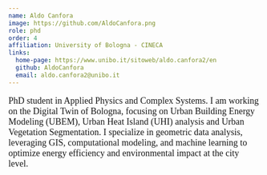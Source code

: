 ```yaml
---
name: Aldo Canfora
image: https://github.com/AldoCanfora.png
role: phd
order: 4
affiliation: University of Bologna - CINECA
links:
  home-page: https://www.unibo.it/sitoweb/aldo.canfora2/en
  github: AldoCanfora
  email: aldo.canfora2@unibo.it
---
```


<p style="font-family: 'Georgia', serif; font-size: 18px;">
PhD student in Applied Physics and Complex Systems. 
I am working on the Digital Twin of Bologna, focusing on Urban Building Energy Modeling (UBEM), Urban Heat Island (UHI) analysis and Urban Vegetation Segmentation. I specialize in geometric data analysis, leveraging GIS, computational modeling, and machine learning to optimize energy efficiency and environmental impact at the city level.
</p>